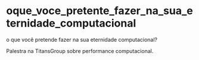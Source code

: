 oque_voce_pretente_fazer_na_sua_eternidade_computacional
========================================================

o que você pretende fazer na sua eternidade computacional?

Palestra na TitansGroup sobre performance computacional.
